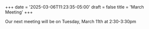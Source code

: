 +++
date = '2025-03-06T11:23:35-05:00'
draft = false
title = 'March Meeting'
+++

Our next meeting will be on Tuesday, March 11th at 2:30-3:30pm
